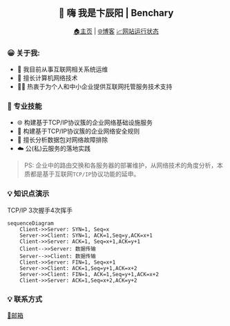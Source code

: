 <h2 align="center">👋 嗨 我是卞辰阳 | Benchary</h2>
<p align="center">
  <a href="https://about.kaokit.com">🏠主页</a> | 
  <a href="">🌐博客</a>
  <a href="">📈网站运行状态</a>
</p>
  
<!--
**beercrab/beercrab** is a ✨ _special_ ✨ repository because its `README.md` (this file) appears on your GitHub profile.
-->

### 😀 关于我:

- 💼 我目前从事互联网相关系统运维
- 🔭 擅长计算机网络技术
- 👨‍💻 热衷于为个人和中小企业提供互联网托管服务技术支持

### 🧰 专业技能

- 🌐 构建基于TCP/IP协议簇的企业网络基础设施服务
- 🚧 构建基于TCP/IP协议簇的企业网络安全规则
- 🔎 擅长分析数据包对网络故障排除
- ☁️ 公(私)云服务的落地实践

> PS: 企业中的路由交换和各服务器的部署维护，从网络技术的角度分析，本质都是基于互联网`TCP/IP`协议功能的延申。


### 💡 知识点演示

TCP/IP 3次握手4次挥手

```mermaid
sequenceDiagram
    Client->>Server: SYN=1, Seq=x
    Server->>Client: SYN=1, ACK=1,Seq=y,ACK=x+1
    Client->>Server: ACK=1, Seq=x+1,ACK=y+1
    Client-->>Server: 数据传输
    Server-->>Client: 数据传输
    Client->>Server: FIN=1, Seq=x+1
    Server->>Client: ACK=1,Seq=y+1,ACK=x+2
    Server->>Client: FIN=1, ACK=1,Seq=y+1,ACK=x+2
    Client->>Server: ACK=1,Seq=x+2,ACK=y+2
```  

### 💡 联系方式

<a href="mailto:392729038@qq.com">📮邮箱</a>






















